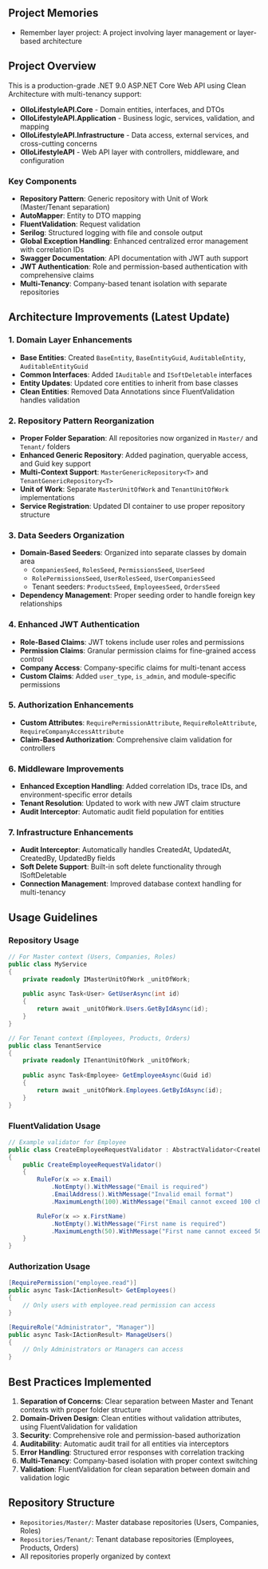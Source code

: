 ## Project Memories

- Remember layer project: A project involving layer management or layer-based architecture

## Project Overview

This is a production-grade .NET 9.0 ASP.NET Core Web API using Clean Architecture with multi-tenancy support:

- **OlloLifestyleAPI.Core** - Domain entities, interfaces, and DTOs
- **OlloLifestyleAPI.Application** - Business logic, services, validation, and mapping
- **OlloLifestyleAPI.Infrastructure** - Data access, external services, and cross-cutting concerns
- **OlloLifestyleAPI** - Web API layer with controllers, middleware, and configuration

### Key Components
- **Repository Pattern**: Generic repository with Unit of Work (Master/Tenant separation)
- **AutoMapper**: Entity to DTO mapping
- **FluentValidation**: Request validation
- **Serilog**: Structured logging with file and console output
- **Global Exception Handling**: Enhanced centralized error management with correlation IDs
- **Swagger Documentation**: API documentation with JWT auth support
- **JWT Authentication**: Role and permission-based authentication with comprehensive claims
- **Multi-Tenancy**: Company-based tenant isolation with separate repositories

## Architecture Improvements (Latest Update)

### 1. Domain Layer Enhancements
- **Base Entities**: Created `BaseEntity`, `BaseEntityGuid`, `AuditableEntity`, `AuditableEntityGuid`
- **Common Interfaces**: Added `IAuditable` and `ISoftDeletable` interfaces
- **Entity Updates**: Updated core entities to inherit from base classes
- **Clean Entities**: Removed Data Annotations since FluentValidation handles validation

### 2. Repository Pattern Reorganization
- **Proper Folder Separation**: All repositories now organized in `Master/` and `Tenant/` folders
- **Enhanced Generic Repository**: Added pagination, queryable access, and Guid key support
- **Multi-Context Support**: `MasterGenericRepository<T>` and `TenantGenericRepository<T>`
- **Unit of Work**: Separate `MasterUnitOfWork` and `TenantUnitOfWork` implementations
- **Service Registration**: Updated DI container to use proper repository structure

### 3. Data Seeders Organization
- **Domain-Based Seeders**: Organized into separate classes by domain area
  - `CompaniesSeed`, `RolesSeed`, `PermissionsSeed`, `UserSeed`
  - `RolePermissionsSeed`, `UserRolesSeed`, `UserCompaniesSeed`
  - Tenant seeders: `ProductsSeed`, `EmployeesSeed`, `OrdersSeed`
- **Dependency Management**: Proper seeding order to handle foreign key relationships

### 4. Enhanced JWT Authentication
- **Role-Based Claims**: JWT tokens include user roles and permissions
- **Permission Claims**: Granular permission claims for fine-grained access control
- **Company Access**: Company-specific claims for multi-tenant access
- **Custom Claims**: Added `user_type`, `is_admin`, and module-specific permissions

### 5. Authorization Enhancements
- **Custom Attributes**: `RequirePermissionAttribute`, `RequireRoleAttribute`, `RequireCompanyAccessAttribute`
- **Claim-Based Authorization**: Comprehensive claim validation for controllers

### 6. Middleware Improvements
- **Enhanced Exception Handling**: Added correlation IDs, trace IDs, and environment-specific error details
- **Tenant Resolution**: Updated to work with new JWT claim structure
- **Audit Interceptor**: Automatic audit field population for entities

### 7. Infrastructure Enhancements
- **Audit Interceptor**: Automatically handles CreatedAt, UpdatedAt, CreatedBy, UpdatedBy fields
- **Soft Delete Support**: Built-in soft delete functionality through ISoftDeletable
- **Connection Management**: Improved database context handling for multi-tenancy

## Usage Guidelines

### Repository Usage
```csharp
// For Master context (Users, Companies, Roles)
public class MyService
{
    private readonly IMasterUnitOfWork _unitOfWork;
    
    public async Task<User> GetUserAsync(int id)
    {
        return await _unitOfWork.Users.GetByIdAsync(id);
    }
}

// For Tenant context (Employees, Products, Orders)
public class TenantService
{
    private readonly ITenantUnitOfWork _unitOfWork;
    
    public async Task<Employee> GetEmployeeAsync(Guid id)
    {
        return await _unitOfWork.Employees.GetByIdAsync(id);
    }
}
```

### FluentValidation Usage
```csharp
// Example validator for Employee
public class CreateEmployeeRequestValidator : AbstractValidator<CreateEmployeeRequest>
{
    public CreateEmployeeRequestValidator()
    {
        RuleFor(x => x.Email)
            .NotEmpty().WithMessage("Email is required")
            .EmailAddress().WithMessage("Invalid email format")
            .MaximumLength(100).WithMessage("Email cannot exceed 100 characters");

        RuleFor(x => x.FirstName)
            .NotEmpty().WithMessage("First name is required")
            .MaximumLength(50).WithMessage("First name cannot exceed 50 characters");
    }
}
```

### Authorization Usage
```csharp
[RequirePermission("employee.read")]
public async Task<IActionResult> GetEmployees()
{
    // Only users with employee.read permission can access
}

[RequireRole("Administrator", "Manager")]
public async Task<IActionResult> ManageUsers()
{
    // Only Administrators or Managers can access
}
```

## Best Practices Implemented

1. **Separation of Concerns**: Clear separation between Master and Tenant contexts with proper folder structure
2. **Domain-Driven Design**: Clean entities without validation attributes, using FluentValidation for validation
3. **Security**: Comprehensive role and permission-based authorization
4. **Auditability**: Automatic audit trail for all entities via interceptors
5. **Error Handling**: Structured error responses with correlation tracking
6. **Multi-Tenancy**: Company-based isolation with proper context switching
7. **Validation**: FluentValidation for clean separation between domain and validation logic

## Repository Structure
- `Repositories/Master/`: Master database repositories (Users, Companies, Roles)
- `Repositories/Tenant/`: Tenant database repositories (Employees, Products, Orders)
- All repositories properly organized by context